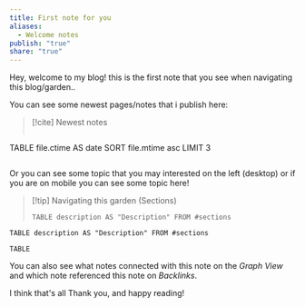```yaml
---
title: First note for you
aliases:
  - Welcome notes
publish: "true"
share: "true"
---
```

Hey, welcome to my blog!
this is the first note that you see when navigating this blog/garden..

You can see some newest pages/notes that i publish here:

>[!cite]  Newest notes
>``` dataview
TABLE file.ctime AS date SORT file.mtime asc LIMIT 3
>```


Or you can see some topic that you may interested on the left (desktop) or if you are on mobile you can see some topic here!

>[!tip] Navigating this garden (Sections)
> ``` dataview
>TABLE description AS "Description" FROM #sections 
>```

 ``` dataview
TABLE description AS "Description" FROM #sections 
```

``` dataview
TABLE
```

You can also see what notes connected with this note on the *Graph View* and which note referenced this note on *Backlinks*.

I think that's all
Thank you, and happy reading!

